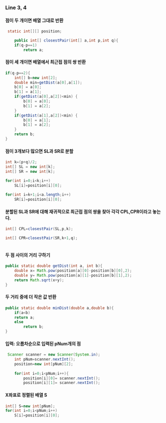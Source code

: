 ### Line 3, 4

#### 점이 두 개이면 배열 그대로 반환 

```java
 static int[][] position; 

    public int[] closestPair(int[] a,int p,int q){
   	if(q-p==1)	
       	return a;
```

#### 점이 세 개이면 배열에서 최근접 점의 쌍 반환	

```java
if(q-p==2){
    int[] b=new int[2];
    double min=getDist(a[0],a[1]);
    b[0] = a[0];
    b[1] = a[1];
    if(getDist(a[0],a[2])<min) {
    	b[0] = a[0];
        b[1] = a[2];
    }
    if(getDist(a[1],a[2])<min) {
        b[0] = a[1];
        b[1] = a[2];
    }
    return b;
} 
```

#### 점이 3개보다 많으면 SL과 SR로 분할

```java
int k=(p+q)/2;
int[] SL = new int[k]; 
int[] SR = new int[k];

for(int i=0;i<k;i++)
    SL[i]=position[i][0];
	
for(int i=k+1;i<a.length;i++)
    SR[i]=position[i][0]; 
```

#### 분할된 SL과 SR에 대해 재귀적으로 최근접 점의 쌍을 찾아 각각 CPL,CPR이라고 놓는다.

```java
int[] CPL=closestPair(SL,p,k);

int[] CPR=closestPair(SR,k+1,q);
           
```

#### 두 점 사이의 거리 구하기

```java
public static double getDist(int a, int b){  
    double x= Math.pow(position[a][0]-position[b][0],2);
    double y= Math.pow(position[a][1]-position[b][1],2);
    return Math.sqrt(x+y);
} 
```

#### 두 거리 중에 더 작은 값 반환

```java
public static double minDist(double a,double b){
    if(a<b)
 	return a;
    else
        return b;
}
```

#### 입력: 오름차순으로 입력된 pNum개의 점

```java
 Scanner scanner = new Scanner(System.in);
    int pNum=scanner.nextInt();
    position=new int[pNum][2];
    
    for(int i=0;i<pNum;i++){
    	position[i][0]= scanner.nextInt();
     	position[i][1]= scanner.nextInt();
```

#### X좌표로 정렬된 배열 S

```java
int[] S=new int[pNum];
for(int i=0;i<pNum;i++)
    S[i]=position[i][0];
```

​        
